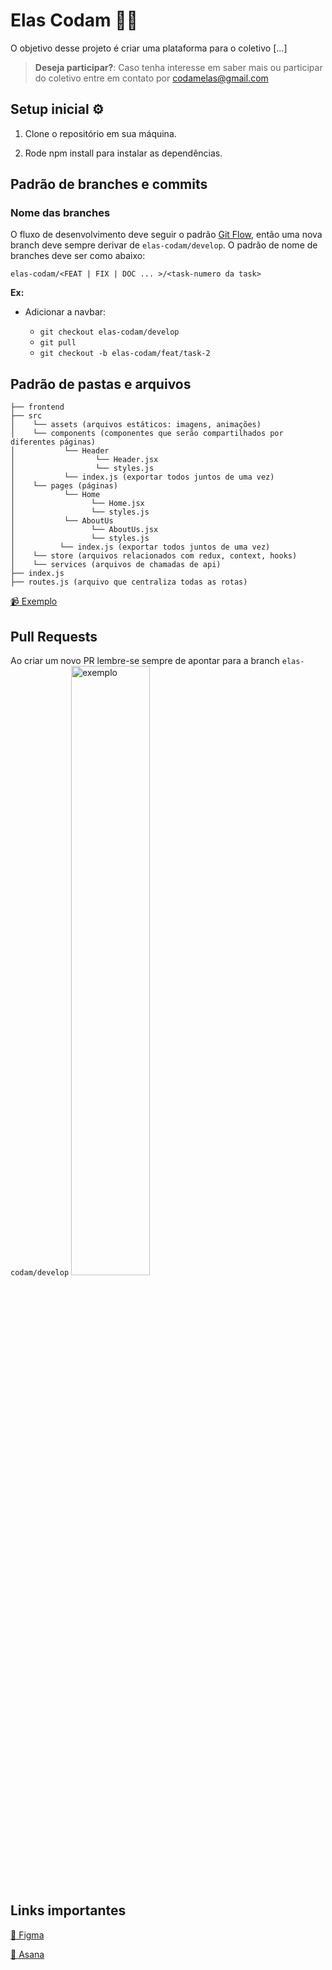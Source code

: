 # Elas Codam 👩‍💻

O objetivo desse projeto é criar uma plataforma para o coletivo <elasCodam> [...]


  >**Deseja participar?**:
  Caso tenha interesse em saber mais ou participar do coletivo entre em contato por codamelas@gmail.com

## Setup inicial ⚙️
1. Clone o repositório em sua máquina.

2. Rode npm install para instalar as dependências. 

## Padrão de branches e commits
### Nome das branches
  O fluxo de desenvolvimento deve seguir o padrão [Git Flow](https://nvie.com/posts/a-successful-git-branching-model/), então uma nova branch deve sempre derivar de `elas-codam/develop`. O padrão de nome de branches deve ser como abaixo:
  
  `elas-codam/<FEAT | FIX | DOC ... >/<task-numero da task>`
  
  **Ex:**
  - Adicionar a navbar:
  
    - `git checkout elas-codam/develop`
    - `git pull`
    - `git checkout -b elas-codam/feat/task-2`

## Padrão de pastas e arquivos

```
├── frontend
├── src 
│    └── assets (arquivos estáticos: imagens, animações)
│    └── components (componentes que serão compartilhados por diferentes páginas)
│           └── Header
│                  └── Header.jsx
│                  └── styles.js
│           └── index.js (exportar todos juntos de uma vez)
│    └── pages (páginas)
│           └── Home
│                 └── Home.jsx
│                 └── styles.js
│           └── AboutUs
│                 └── AboutUs.jsx
│                 └── styles.js
│          └── index.js (exportar todos juntos de uma vez)
│    └── store (arquivos relacionados com redux, context, hooks)
│    └── services (arquivos de chamadas de api)
├── index.js
├── routes.js (arquivo que centraliza todas as rotas)
```
[📹 Exemplo](https://www.youtube.com/watch?v=X2RKRKdqqwM&t=475s&ab_channel=Rocketseat)

## Pull Requests

Ao criar um novo PR lembre-se sempre de apontar para a branch `elas-codam/develop`
<img src="" width="50%"
  alt="exemplo" />

## Links importantes

[🎨️ Figma](https://www.figma.com/file/lRqtIDmLCE8yFretGllL30/ElasCodam?node-id=0%3A1)

[📌 Asana](https://app.asana.com/0/1199088101620917/board)
